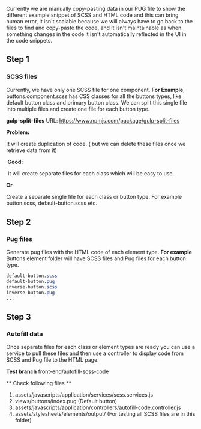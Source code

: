 Currently we are manually copy-pasting data in our PUG file to show the different example snippet of SCSS and HTML code and this can bring human error, it isn't scalable because we will always have to go back to the files to find and copy-paste the code, and it isn't maintainable as when something changes in the code it isn't automatically reflected in the UI in the code snippets. 

## Step 1
### SCSS files

Currently, we have only one SCSS file for one component. **For Example**, buttons.component.scss has CSS classes for all the buttons types, like default button class and primary button class. We can split this single file into multiple files and create one file for each button type. 

**gulp-split-files** URL: https://www.npmjs.com/package/gulp-split-files 

**Problem:**

It will create duplication of code. ( but we can delete these files once we retrieve data from it)

** Good:**

 It will create separate files for each class which will be easy to use.

**Or**

Create a separate single file for each class or button type. 
For example button.scss, default-button.scss etc.

## Step 2
### Pug files
Generate pug files with the HTML code of each element type. 
**For example** Buttons element folder will have SCSS files and Pug files for each button type.

```scss
default-button.scss
default-button.pug
inverse-button.scss
inverse-button.pug
...
```
## Step 3
### Autofill data

Once separate files for each class or element types are ready you can use a service to pull these files and then use a controller to display code from SCSS and Pug file to the HTML page.

**Test branch**
front-end/autofill-scss-code

** Check following files **
1. assets/javascripts/application/services/scss.services.js
2. views/buttons/index.pug (Default button)
3. assets/javascripts/application/controllers/autofill-code.controller.js
4. assets/stylesheets/elements/output/ (For testing all SCSS files are in this folder)



